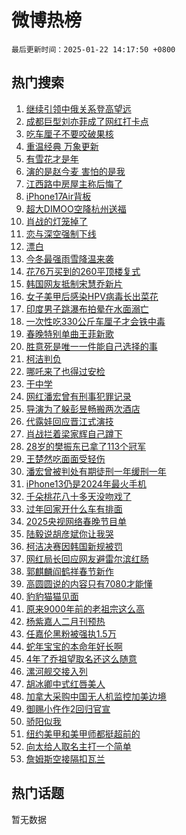# 微博热榜

`最后更新时间：2025-01-22 14:17:50 +0800`

## 热门搜索

1. [继续引领中俄关系登高望远](https://m.weibo.cn/search?containerid=100103type%3D1%26t%3D10%26q%3D%23%E7%BB%A7%E7%BB%AD%E5%BC%95%E9%A2%86%E4%B8%AD%E4%BF%84%E5%85%B3%E7%B3%BB%E7%99%BB%E9%AB%98%E6%9C%9B%E8%BF%9C%23&stream_entry_id=51&isnewpage=1&extparam=seat%3D1%26pos%3D0%26q%3D%2523%25E7%25BB%25A7%25E7%25BB%25AD%25E5%25BC%2595%25E9%25A2%2586%25E4%25B8%25AD%25E4%25BF%2584%25E5%2585%25B3%25E7%25B3%25BB%25E7%2599%25BB%25E9%25AB%2598%25E6%259C%259B%25E8%25BF%259C%2523%26stream_entry_id%3D51%26c_type%3D51%26filter_type%3Drealtimehot%26cate%3D10103%26dgr%3D0%26display_time%3D1737526669%26pre_seqid%3D173752666921101135786138)
1. [成都巨型刘亦菲成了网红打卡点](https://m.weibo.cn/search?containerid=100103type%3D1%26t%3D10%26q%3D%23%E6%88%90%E9%83%BD%E5%B7%A8%E5%9E%8B%E5%88%98%E4%BA%A6%E8%8F%B2%E6%88%90%E4%BA%86%E7%BD%91%E7%BA%A2%E6%89%93%E5%8D%A1%E7%82%B9%23&stream_entry_id=31&isnewpage=1&extparam=seat%3D1%26pos%3D0%26q%3D%2523%25E6%2588%2590%25E9%2583%25BD%25E5%25B7%25A8%25E5%259E%258B%25E5%2588%2598%25E4%25BA%25A6%25E8%258F%25B2%25E6%2588%2590%25E4%25BA%2586%25E7%25BD%2591%25E7%25BA%25A2%25E6%2589%2593%25E5%258D%25A1%25E7%2582%25B9%2523%26dgr%3D0%26c_type%3D31%26cate%3D5001%26realpos%3D1%26stream_entry_id%3D31%26lcate%3D5001%26filter_type%3Drealtimehot%26band_rank%3D1%26flag%3D2%26display_time%3D1737526669%26pre_seqid%3D173752666921101135786138)
1. [吃车厘子不要咬破果核](https://m.weibo.cn/search?containerid=100103type%3D1%26t%3D10%26q%3D%23%E5%90%83%E8%BD%A6%E5%8E%98%E5%AD%90%E4%B8%8D%E8%A6%81%E5%92%AC%E7%A0%B4%E6%9E%9C%E6%A0%B8%23&stream_entry_id=31&isnewpage=1&extparam=seat%3D1%26pos%3D1%26q%3D%2523%25E5%2590%2583%25E8%25BD%25A6%25E5%258E%2598%25E5%25AD%2590%25E4%25B8%258D%25E8%25A6%2581%25E5%2592%25AC%25E7%25A0%25B4%25E6%259E%259C%25E6%25A0%25B8%2523%26dgr%3D0%26c_type%3D31%26cate%3D5001%26realpos%3D2%26stream_entry_id%3D31%26lcate%3D5001%26filter_type%3Drealtimehot%26band_rank%3D2%26flag%3D2%26display_time%3D1737526669%26pre_seqid%3D173752666921101135786138)
1. [重温经典 万象更新](https://m.weibo.cn/search?containerid=100103type%3D1%26t%3D10%26q%3D%23%E9%87%8D%E6%B8%A9%E7%BB%8F%E5%85%B8+%E4%B8%87%E8%B1%A1%E6%9B%B4%E6%96%B0%23&stream_entry_id=31&isnewpage=1&extparam=seat%3D1%26pos%3D2%26q%3D%2523%25E9%2587%258D%25E6%25B8%25A9%25E7%25BB%258F%25E5%2585%25B8%2520%25E4%25B8%2587%25E8%25B1%25A1%25E6%259B%25B4%25E6%2596%25B0%2523%26dgr%3D0%26c_type%3D31%26cate%3D5001%26realpos%3D3%26stream_entry_id%3D31%26lcate%3D5001%26filter_type%3Drealtimehot%26band_rank%3D3%26flag%3D0%26display_time%3D1737526669%26pre_seqid%3D173752666921101135786138)
1. [有雪花才是年](https://m.weibo.cn/search?containerid=100103type%3D1%26t%3D10%26q%3D%23%E6%9C%89%E9%9B%AA%E8%8A%B1%E6%89%8D%E6%98%AF%E5%B9%B4%23&stream_entry_id=31&isnewpage=1&extparam=seat%3D1%26pos%3D3%26q%3D%2523%25E6%259C%2589%25E9%259B%25AA%25E8%258A%25B1%25E6%2589%258D%25E6%2598%25AF%25E5%25B9%25B4%2523%26is_ad_pos%3D1%26c_type%3D31%26adid%3D272341%26cate%3D5001%26stream_entry_id%3D31%26topic_ad%3D1%26lcate%3D5001%26filter_type%3Drealtimehot%26band_rank%3D4%26dgr%3D0%26display_time%3D1737526669%26pre_seqid%3D173752666921101135786138)
1. [演的是赵今麦 害怕的是我](https://m.weibo.cn/search?containerid=100103type%3D1%26t%3D10%26q%3D%E6%BC%94%E7%9A%84%E6%98%AF%E8%B5%B5%E4%BB%8A%E9%BA%A6+%E5%AE%B3%E6%80%95%E7%9A%84%E6%98%AF%E6%88%91&stream_entry_id=31&isnewpage=1&extparam=seat%3D1%26pos%3D4%26q%3D%25E6%25BC%2594%25E7%259A%2584%25E6%2598%25AF%25E8%25B5%25B5%25E4%25BB%258A%25E9%25BA%25A6%2520%25E5%25AE%25B3%25E6%2580%2595%25E7%259A%2584%25E6%2598%25AF%25E6%2588%2591%26dgr%3D0%26c_type%3D31%26cate%3D5001%26realpos%3D4%26stream_entry_id%3D31%26lcate%3D5001%26filter_type%3Drealtimehot%26band_rank%3D4%26flag%3D1%26display_time%3D1737526669%26pre_seqid%3D173752666921101135786138)
1. [江西路中房屋主称后悔了](https://m.weibo.cn/search?containerid=100103type%3D1%26t%3D10%26q%3D%23%E6%B1%9F%E8%A5%BF%E8%B7%AF%E4%B8%AD%E6%88%BF%E5%B1%8B%E4%B8%BB%E7%A7%B0%E5%90%8E%E6%82%94%E4%BA%86%23&stream_entry_id=31&isnewpage=1&extparam=seat%3D1%26pos%3D5%26q%3D%2523%25E6%25B1%259F%25E8%25A5%25BF%25E8%25B7%25AF%25E4%25B8%25AD%25E6%2588%25BF%25E5%25B1%258B%25E4%25B8%25BB%25E7%25A7%25B0%25E5%2590%258E%25E6%2582%2594%25E4%25BA%2586%2523%26dgr%3D0%26c_type%3D31%26cate%3D5001%26realpos%3D5%26stream_entry_id%3D31%26lcate%3D5001%26filter_type%3Drealtimehot%26band_rank%3D5%26flag%3D0%26display_time%3D1737526669%26pre_seqid%3D173752666921101135786138)
1. [iPhone17Air背板](https://m.weibo.cn/search?containerid=100103type%3D1%26t%3D10%26q%3D%23iPhone17Air%E8%83%8C%E6%9D%BF%23&stream_entry_id=31&isnewpage=1&extparam=seat%3D1%26pos%3D6%26q%3D%2523iPhone17Air%25E8%2583%258C%25E6%259D%25BF%2523%26dgr%3D0%26c_type%3D31%26cate%3D5001%26realpos%3D6%26stream_entry_id%3D31%26lcate%3D5001%26filter_type%3Drealtimehot%26band_rank%3D6%26flag%3D0%26display_time%3D1737526669%26pre_seqid%3D173752666921101135786138)
1. [超大DIMOO空降杭州送福](https://m.weibo.cn/search?containerid=100103type%3D1%26t%3D10%26q%3D%23%E8%B6%85%E5%A4%A7DIMOO%E7%A9%BA%E9%99%8D%E6%9D%AD%E5%B7%9E%E9%80%81%E7%A6%8F%23&stream_entry_id=31&isnewpage=1&extparam=seat%3D1%26pos%3D7%26q%3D%2523%25E8%25B6%2585%25E5%25A4%25A7DIMOO%25E7%25A9%25BA%25E9%2599%258D%25E6%259D%25AD%25E5%25B7%259E%25E9%2580%2581%25E7%25A6%258F%2523%26is_ad_pos%3D1%26c_type%3D31%26adid%3D273386%26cate%3D5001%26stream_entry_id%3D31%26topic_ad%3D1%26lcate%3D5001%26filter_type%3Drealtimehot%26band_rank%3D7%26dgr%3D0%26display_time%3D1737526669%26pre_seqid%3D173752666921101135786138)
1. [肖战的灯笼掉了](https://m.weibo.cn/search?containerid=100103type%3D1%26t%3D10%26q%3D%23%E8%82%96%E6%88%98%E7%9A%84%E7%81%AF%E7%AC%BC%E6%8E%89%E4%BA%86%23&stream_entry_id=31&isnewpage=1&extparam=seat%3D1%26pos%3D8%26q%3D%2523%25E8%2582%2596%25E6%2588%2598%25E7%259A%2584%25E7%2581%25AF%25E7%25AC%25BC%25E6%258E%2589%25E4%25BA%2586%2523%26dgr%3D0%26c_type%3D31%26cate%3D5001%26realpos%3D7%26stream_entry_id%3D31%26lcate%3D5001%26filter_type%3Drealtimehot%26band_rank%3D7%26flag%3D1%26display_time%3D1737526669%26pre_seqid%3D173752666921101135786138)
1. [恋与深空强制下线](https://m.weibo.cn/search?containerid=100103type%3D1%26t%3D10%26q%3D%23%E6%81%8B%E4%B8%8E%E6%B7%B1%E7%A9%BA%E5%BC%BA%E5%88%B6%E4%B8%8B%E7%BA%BF%23&stream_entry_id=31&isnewpage=1&extparam=seat%3D1%26pos%3D9%26q%3D%2523%25E6%2581%258B%25E4%25B8%258E%25E6%25B7%25B1%25E7%25A9%25BA%25E5%25BC%25BA%25E5%2588%25B6%25E4%25B8%258B%25E7%25BA%25BF%2523%26dgr%3D0%26c_type%3D31%26cate%3D5001%26realpos%3D8%26stream_entry_id%3D31%26lcate%3D5001%26filter_type%3Drealtimehot%26band_rank%3D8%26flag%3D0%26display_time%3D1737526669%26pre_seqid%3D173752666921101135786138)
1. [漂白](https://m.weibo.cn/search?containerid=100103type%3D1%26t%3D10%26q%3D%E6%BC%82%E7%99%BD&stream_entry_id=31&isnewpage=1&extparam=seat%3D1%26pos%3D10%26q%3D%25E6%25BC%2582%25E7%2599%25BD%26dgr%3D0%26c_type%3D31%26cate%3D5001%26realpos%3D9%26stream_entry_id%3D31%26lcate%3D5001%26filter_type%3Drealtimehot%26band_rank%3D9%26flag%3D1%26display_time%3D1737526669%26pre_seqid%3D173752666921101135786138)
1. [今冬最强雨雪降温来袭](https://m.weibo.cn/search?containerid=100103type%3D1%26t%3D10%26q%3D%23%E4%BB%8A%E5%86%AC%E6%9C%80%E5%BC%BA%E9%9B%A8%E9%9B%AA%E9%99%8D%E6%B8%A9%E6%9D%A5%E8%A2%AD%23&stream_entry_id=31&isnewpage=1&extparam=seat%3D1%26pos%3D11%26q%3D%2523%25E4%25BB%258A%25E5%2586%25AC%25E6%259C%2580%25E5%25BC%25BA%25E9%259B%25A8%25E9%259B%25AA%25E9%2599%258D%25E6%25B8%25A9%25E6%259D%25A5%25E8%25A2%25AD%2523%26dgr%3D0%26c_type%3D31%26cate%3D5001%26realpos%3D10%26stream_entry_id%3D31%26lcate%3D5001%26filter_type%3Drealtimehot%26band_rank%3D10%26flag%3D1%26display_time%3D1737526669%26pre_seqid%3D173752666921101135786138)
1. [花76万买到的260平顶楼复式](https://m.weibo.cn/search?containerid=100103type%3D1%26t%3D10%26q%3D%E8%8A%B176%E4%B8%87%E4%B9%B0%E5%88%B0%E7%9A%84260%E5%B9%B3%E9%A1%B6%E6%A5%BC%E5%A4%8D%E5%BC%8F&stream_entry_id=31&isnewpage=1&extparam=seat%3D1%26pos%3D12%26q%3D%25E8%258A%25B176%25E4%25B8%2587%25E4%25B9%25B0%25E5%2588%25B0%25E7%259A%2584260%25E5%25B9%25B3%25E9%25A1%25B6%25E6%25A5%25BC%25E5%25A4%258D%25E5%25BC%258F%26dgr%3D0%26c_type%3D31%26cate%3D5001%26realpos%3D11%26stream_entry_id%3D31%26lcate%3D5001%26filter_type%3Drealtimehot%26band_rank%3D11%26flag%3D0%26display_time%3D1737526669%26pre_seqid%3D173752666921101135786138)
1. [韩国网友抵制宋慧乔新片](https://m.weibo.cn/search?containerid=100103type%3D1%26t%3D10%26q%3D%23%E9%9F%A9%E5%9B%BD%E7%BD%91%E5%8F%8B%E6%8A%B5%E5%88%B6%E5%AE%8B%E6%85%A7%E4%B9%94%E6%96%B0%E7%89%87%23&stream_entry_id=31&isnewpage=1&extparam=seat%3D1%26pos%3D13%26q%3D%2523%25E9%259F%25A9%25E5%259B%25BD%25E7%25BD%2591%25E5%258F%258B%25E6%258A%25B5%25E5%2588%25B6%25E5%25AE%258B%25E6%2585%25A7%25E4%25B9%2594%25E6%2596%25B0%25E7%2589%2587%2523%26dgr%3D0%26c_type%3D31%26cate%3D5001%26realpos%3D12%26stream_entry_id%3D31%26lcate%3D5001%26filter_type%3Drealtimehot%26band_rank%3D12%26flag%3D2%26display_time%3D1737526669%26pre_seqid%3D173752666921101135786138)
1. [女子美甲后感染HPV病毒长出菜花](https://m.weibo.cn/search?containerid=100103type%3D1%26t%3D10%26q%3D%23%E5%A5%B3%E5%AD%90%E7%BE%8E%E7%94%B2%E5%90%8E%E6%84%9F%E6%9F%93HPV%E7%97%85%E6%AF%92%E9%95%BF%E5%87%BA%E8%8F%9C%E8%8A%B1%23&stream_entry_id=31&isnewpage=1&extparam=seat%3D1%26pos%3D14%26q%3D%2523%25E5%25A5%25B3%25E5%25AD%2590%25E7%25BE%258E%25E7%2594%25B2%25E5%2590%258E%25E6%2584%259F%25E6%259F%2593HPV%25E7%2597%2585%25E6%25AF%2592%25E9%2595%25BF%25E5%2587%25BA%25E8%258F%259C%25E8%258A%25B1%2523%26dgr%3D0%26c_type%3D31%26cate%3D5001%26realpos%3D13%26stream_entry_id%3D31%26lcate%3D5001%26filter_type%3Drealtimehot%26band_rank%3D13%26flag%3D2%26display_time%3D1737526669%26pre_seqid%3D173752666921101135786138)
1. [印度男子跳瀑布拍晕在水面溺亡](https://m.weibo.cn/search?containerid=100103type%3D1%26t%3D10%26q%3D%23%E5%8D%B0%E5%BA%A6%E7%94%B7%E5%AD%90%E8%B7%B3%E7%80%91%E5%B8%83%E6%8B%8D%E6%99%95%E5%9C%A8%E6%B0%B4%E9%9D%A2%E6%BA%BA%E4%BA%A1%23&stream_entry_id=31&isnewpage=1&extparam=seat%3D1%26pos%3D15%26q%3D%2523%25E5%258D%25B0%25E5%25BA%25A6%25E7%2594%25B7%25E5%25AD%2590%25E8%25B7%25B3%25E7%2580%2591%25E5%25B8%2583%25E6%258B%258D%25E6%2599%2595%25E5%259C%25A8%25E6%25B0%25B4%25E9%259D%25A2%25E6%25BA%25BA%25E4%25BA%25A1%2523%26dgr%3D0%26c_type%3D31%26cate%3D5001%26realpos%3D14%26stream_entry_id%3D31%26lcate%3D5001%26filter_type%3Drealtimehot%26band_rank%3D14%26flag%3D0%26display_time%3D1737526669%26pre_seqid%3D173752666921101135786138)
1. [一次性吃330公斤车厘子才会铁中毒](https://m.weibo.cn/search?containerid=100103type%3D1%26t%3D10%26q%3D%23%E4%B8%80%E6%AC%A1%E6%80%A7%E5%90%83330%E5%85%AC%E6%96%A4%E8%BD%A6%E5%8E%98%E5%AD%90%E6%89%8D%E4%BC%9A%E9%93%81%E4%B8%AD%E6%AF%92%23&stream_entry_id=31&isnewpage=1&extparam=seat%3D1%26pos%3D16%26q%3D%2523%25E4%25B8%2580%25E6%25AC%25A1%25E6%2580%25A7%25E5%2590%2583330%25E5%2585%25AC%25E6%2596%25A4%25E8%25BD%25A6%25E5%258E%2598%25E5%25AD%2590%25E6%2589%258D%25E4%25BC%259A%25E9%2593%2581%25E4%25B8%25AD%25E6%25AF%2592%2523%26dgr%3D0%26c_type%3D31%26cate%3D5001%26realpos%3D15%26stream_entry_id%3D31%26lcate%3D5001%26filter_type%3Drealtimehot%26band_rank%3D15%26flag%3D1%26display_time%3D1737526669%26pre_seqid%3D173752666921101135786138)
1. [春晚特别单曲王菲新歌](https://m.weibo.cn/search?containerid=100103type%3D1%26t%3D10%26q%3D%23%E6%98%A5%E6%99%9A%E7%89%B9%E5%88%AB%E5%8D%95%E6%9B%B2%E7%8E%8B%E8%8F%B2%E6%96%B0%E6%AD%8C%23&stream_entry_id=31&isnewpage=1&extparam=seat%3D1%26pos%3D17%26q%3D%2523%25E6%2598%25A5%25E6%2599%259A%25E7%2589%25B9%25E5%2588%25AB%25E5%258D%2595%25E6%259B%25B2%25E7%258E%258B%25E8%258F%25B2%25E6%2596%25B0%25E6%25AD%258C%2523%26dgr%3D0%26c_type%3D31%26cate%3D5001%26realpos%3D16%26stream_entry_id%3D31%26lcate%3D5001%26filter_type%3Drealtimehot%26band_rank%3D16%26flag%3D0%26display_time%3D1737526669%26pre_seqid%3D173752666921101135786138)
1. [胜意死是唯一一件能自己选择的事](https://m.weibo.cn/search?containerid=100103type%3D1%26t%3D10%26q%3D%E8%83%9C%E6%84%8F%E6%AD%BB%E6%98%AF%E5%94%AF%E4%B8%80%E4%B8%80%E4%BB%B6%E8%83%BD%E8%87%AA%E5%B7%B1%E9%80%89%E6%8B%A9%E7%9A%84%E4%BA%8B&stream_entry_id=31&isnewpage=1&extparam=seat%3D1%26pos%3D18%26q%3D%25E8%2583%259C%25E6%2584%258F%25E6%25AD%25BB%25E6%2598%25AF%25E5%2594%25AF%25E4%25B8%2580%25E4%25B8%2580%25E4%25BB%25B6%25E8%2583%25BD%25E8%2587%25AA%25E5%25B7%25B1%25E9%2580%2589%25E6%258B%25A9%25E7%259A%2584%25E4%25BA%258B%26dgr%3D0%26c_type%3D31%26cate%3D5001%26realpos%3D17%26stream_entry_id%3D31%26lcate%3D5001%26filter_type%3Drealtimehot%26band_rank%3D17%26flag%3D1%26display_time%3D1737526669%26pre_seqid%3D173752666921101135786138)
1. [柯洁判负](https://m.weibo.cn/search?containerid=100103type%3D1%26t%3D10%26q%3D%E6%9F%AF%E6%B4%81%E5%88%A4%E8%B4%9F&stream_entry_id=31&isnewpage=1&extparam=seat%3D1%26pos%3D19%26q%3D%25E6%259F%25AF%25E6%25B4%2581%25E5%2588%25A4%25E8%25B4%259F%26dgr%3D0%26c_type%3D31%26cate%3D5001%26realpos%3D18%26stream_entry_id%3D31%26lcate%3D5001%26filter_type%3Drealtimehot%26band_rank%3D18%26flag%3D0%26display_time%3D1737526669%26pre_seqid%3D173752666921101135786138)
1. [哪吒来了也得过安检](https://m.weibo.cn/search?containerid=100103type%3D1%26t%3D10%26q%3D%23%E5%93%AA%E5%90%92%E6%9D%A5%E4%BA%86%E4%B9%9F%E5%BE%97%E8%BF%87%E5%AE%89%E6%A3%80%23&stream_entry_id=31&isnewpage=1&extparam=seat%3D1%26pos%3D20%26q%3D%2523%25E5%2593%25AA%25E5%2590%2592%25E6%259D%25A5%25E4%25BA%2586%25E4%25B9%259F%25E5%25BE%2597%25E8%25BF%2587%25E5%25AE%2589%25E6%25A3%2580%2523%26dgr%3D0%26c_type%3D31%26cate%3D5001%26realpos%3D19%26stream_entry_id%3D31%26lcate%3D5001%26filter_type%3Drealtimehot%26band_rank%3D19%26flag%3D0%26display_time%3D1737526669%26pre_seqid%3D173752666921101135786138)
1. [干中学](https://m.weibo.cn/search?containerid=100103type%3D1%26t%3D10%26q%3D%E5%B9%B2%E4%B8%AD%E5%AD%A6&stream_entry_id=31&isnewpage=1&extparam=seat%3D1%26pos%3D21%26q%3D%25E5%25B9%25B2%25E4%25B8%25AD%25E5%25AD%25A6%26dgr%3D0%26c_type%3D31%26cate%3D5001%26realpos%3D20%26stream_entry_id%3D31%26lcate%3D5001%26filter_type%3Drealtimehot%26band_rank%3D20%26flag%3D1%26display_time%3D1737526669%26pre_seqid%3D173752666921101135786138)
1. [网红潘宏曾有刑事犯罪记录](https://m.weibo.cn/search?containerid=100103type%3D1%26t%3D10%26q%3D%23%E7%BD%91%E7%BA%A2%E6%BD%98%E5%AE%8F%E6%9B%BE%E6%9C%89%E5%88%91%E4%BA%8B%E7%8A%AF%E7%BD%AA%E8%AE%B0%E5%BD%95%23&stream_entry_id=31&isnewpage=1&extparam=seat%3D1%26pos%3D22%26q%3D%2523%25E7%25BD%2591%25E7%25BA%25A2%25E6%25BD%2598%25E5%25AE%258F%25E6%259B%25BE%25E6%259C%2589%25E5%2588%2591%25E4%25BA%258B%25E7%258A%25AF%25E7%25BD%25AA%25E8%25AE%25B0%25E5%25BD%2595%2523%26dgr%3D0%26c_type%3D31%26cate%3D5001%26realpos%3D21%26stream_entry_id%3D31%26lcate%3D5001%26filter_type%3Drealtimehot%26band_rank%3D21%26flag%3D2%26display_time%3D1737526669%26pre_seqid%3D173752666921101135786138)
1. [导演为了躲彭昱畅搬两次酒店](https://m.weibo.cn/search?containerid=100103type%3D1%26t%3D10%26q%3D%E5%AF%BC%E6%BC%94%E4%B8%BA%E4%BA%86%E8%BA%B2%E5%BD%AD%E6%98%B1%E7%95%85%E6%90%AC%E4%B8%A4%E6%AC%A1%E9%85%92%E5%BA%97&stream_entry_id=31&isnewpage=1&extparam=seat%3D1%26pos%3D23%26q%3D%25E5%25AF%25BC%25E6%25BC%2594%25E4%25B8%25BA%25E4%25BA%2586%25E8%25BA%25B2%25E5%25BD%25AD%25E6%2598%25B1%25E7%2595%2585%25E6%2590%25AC%25E4%25B8%25A4%25E6%25AC%25A1%25E9%2585%2592%25E5%25BA%2597%26dgr%3D0%26c_type%3D31%26cate%3D5001%26realpos%3D22%26stream_entry_id%3D31%26lcate%3D5001%26filter_type%3Drealtimehot%26band_rank%3D22%26flag%3D2%26display_time%3D1737526669%26pre_seqid%3D173752666921101135786138)
1. [代露娃回应晋江式演技](https://m.weibo.cn/search?containerid=100103type%3D1%26t%3D10%26q%3D%23%E4%BB%A3%E9%9C%B2%E5%A8%83%E5%9B%9E%E5%BA%94%E6%99%8B%E6%B1%9F%E5%BC%8F%E6%BC%94%E6%8A%80%23&stream_entry_id=31&isnewpage=1&extparam=seat%3D1%26pos%3D24%26q%3D%2523%25E4%25BB%25A3%25E9%259C%25B2%25E5%25A8%2583%25E5%259B%259E%25E5%25BA%2594%25E6%2599%258B%25E6%25B1%259F%25E5%25BC%258F%25E6%25BC%2594%25E6%258A%2580%2523%26dgr%3D0%26c_type%3D31%26cate%3D5001%26realpos%3D23%26stream_entry_id%3D31%26lcate%3D5001%26filter_type%3Drealtimehot%26band_rank%3D23%26flag%3D0%26display_time%3D1737526669%26pre_seqid%3D173752666921101135786138)
1. [肖战拦着梁家辉自己蹲下](https://m.weibo.cn/search?containerid=100103type%3D1%26t%3D10%26q%3D%23%E8%82%96%E6%88%98%E6%8B%A6%E7%9D%80%E6%A2%81%E5%AE%B6%E8%BE%89%E8%87%AA%E5%B7%B1%E8%B9%B2%E4%B8%8B%23&stream_entry_id=31&isnewpage=1&extparam=seat%3D1%26pos%3D25%26q%3D%2523%25E8%2582%2596%25E6%2588%2598%25E6%258B%25A6%25E7%259D%2580%25E6%25A2%2581%25E5%25AE%25B6%25E8%25BE%2589%25E8%2587%25AA%25E5%25B7%25B1%25E8%25B9%25B2%25E4%25B8%258B%2523%26dgr%3D0%26c_type%3D31%26cate%3D5001%26realpos%3D24%26stream_entry_id%3D31%26lcate%3D5001%26filter_type%3Drealtimehot%26band_rank%3D24%26flag%3D1%26display_time%3D1737526669%26pre_seqid%3D173752666921101135786138)
1. [28岁的樊振东已拿了113个冠军](https://m.weibo.cn/search?containerid=100103type%3D1%26t%3D10%26q%3D%2328%E5%B2%81%E7%9A%84%E6%A8%8A%E6%8C%AF%E4%B8%9C%E5%B7%B2%E6%8B%BF%E4%BA%86113%E4%B8%AA%E5%86%A0%E5%86%9B%23&stream_entry_id=31&isnewpage=1&extparam=seat%3D1%26pos%3D26%26q%3D%252328%25E5%25B2%2581%25E7%259A%2584%25E6%25A8%258A%25E6%258C%25AF%25E4%25B8%259C%25E5%25B7%25B2%25E6%258B%25BF%25E4%25BA%2586113%25E4%25B8%25AA%25E5%2586%25A0%25E5%2586%259B%2523%26dgr%3D0%26c_type%3D31%26cate%3D5001%26realpos%3D25%26stream_entry_id%3D31%26lcate%3D5001%26filter_type%3Drealtimehot%26band_rank%3D25%26flag%3D1%26display_time%3D1737526669%26pre_seqid%3D173752666921101135786138)
1. [王楚然吃面面受轻伤](https://m.weibo.cn/search?containerid=100103type%3D1%26t%3D10%26q%3D%E7%8E%8B%E6%A5%9A%E7%84%B6%E5%90%83%E9%9D%A2%E9%9D%A2%E5%8F%97%E8%BD%BB%E4%BC%A4&stream_entry_id=31&isnewpage=1&extparam=seat%3D1%26pos%3D27%26q%3D%25E7%258E%258B%25E6%25A5%259A%25E7%2584%25B6%25E5%2590%2583%25E9%259D%25A2%25E9%259D%25A2%25E5%258F%2597%25E8%25BD%25BB%25E4%25BC%25A4%26dgr%3D0%26c_type%3D31%26cate%3D5001%26realpos%3D26%26stream_entry_id%3D31%26lcate%3D5001%26filter_type%3Drealtimehot%26band_rank%3D26%26flag%3D0%26display_time%3D1737526669%26pre_seqid%3D173752666921101135786138)
1. [潘宏曾被判处有期徒刑一年缓刑一年](https://m.weibo.cn/search?containerid=100103type%3D1%26t%3D10%26q%3D%23%E6%BD%98%E5%AE%8F%E6%9B%BE%E8%A2%AB%E5%88%A4%E5%A4%84%E6%9C%89%E6%9C%9F%E5%BE%92%E5%88%91%E4%B8%80%E5%B9%B4%E7%BC%93%E5%88%91%E4%B8%80%E5%B9%B4%23&stream_entry_id=31&isnewpage=1&extparam=seat%3D1%26pos%3D28%26q%3D%2523%25E6%25BD%2598%25E5%25AE%258F%25E6%259B%25BE%25E8%25A2%25AB%25E5%2588%25A4%25E5%25A4%2584%25E6%259C%2589%25E6%259C%259F%25E5%25BE%2592%25E5%2588%2591%25E4%25B8%2580%25E5%25B9%25B4%25E7%25BC%2593%25E5%2588%2591%25E4%25B8%2580%25E5%25B9%25B4%2523%26dgr%3D0%26c_type%3D31%26cate%3D5001%26realpos%3D27%26stream_entry_id%3D31%26lcate%3D5001%26filter_type%3Drealtimehot%26band_rank%3D27%26flag%3D0%26display_time%3D1737526669%26pre_seqid%3D173752666921101135786138)
1. [iPhone13仍是2024年最火手机](https://m.weibo.cn/search?containerid=100103type%3D1%26t%3D10%26q%3D%23iPhone13%E4%BB%8D%E6%98%AF2024%E5%B9%B4%E6%9C%80%E7%81%AB%E6%89%8B%E6%9C%BA%23&stream_entry_id=31&isnewpage=1&extparam=seat%3D1%26pos%3D29%26q%3D%2523iPhone13%25E4%25BB%258D%25E6%2598%25AF2024%25E5%25B9%25B4%25E6%259C%2580%25E7%2581%25AB%25E6%2589%258B%25E6%259C%25BA%2523%26dgr%3D0%26c_type%3D31%26cate%3D5001%26realpos%3D28%26stream_entry_id%3D31%26lcate%3D5001%26filter_type%3Drealtimehot%26band_rank%3D28%26flag%3D1%26display_time%3D1737526669%26pre_seqid%3D173752666921101135786138)
1. [千朵桃花八十多天没吻戏了](https://m.weibo.cn/search?containerid=100103type%3D1%26t%3D10%26q%3D%E5%8D%83%E6%9C%B5%E6%A1%83%E8%8A%B1%E5%85%AB%E5%8D%81%E5%A4%9A%E5%A4%A9%E6%B2%A1%E5%90%BB%E6%88%8F%E4%BA%86&stream_entry_id=31&isnewpage=1&extparam=seat%3D1%26pos%3D30%26q%3D%25E5%258D%2583%25E6%259C%25B5%25E6%25A1%2583%25E8%258A%25B1%25E5%2585%25AB%25E5%258D%2581%25E5%25A4%259A%25E5%25A4%25A9%25E6%25B2%25A1%25E5%2590%25BB%25E6%2588%258F%25E4%25BA%2586%26dgr%3D0%26c_type%3D31%26cate%3D5001%26realpos%3D29%26stream_entry_id%3D31%26lcate%3D5001%26filter_type%3Drealtimehot%26band_rank%3D29%26flag%3D1%26display_time%3D1737526669%26pre_seqid%3D173752666921101135786138)
1. [过年回家开什么车有排面](https://m.weibo.cn/search?containerid=100103type%3D1%26t%3D10%26q%3D%23%E8%BF%87%E5%B9%B4%E5%9B%9E%E5%AE%B6%E5%BC%80%E4%BB%80%E4%B9%88%E8%BD%A6%E6%9C%89%E6%8E%92%E9%9D%A2%23&stream_entry_id=31&isnewpage=1&extparam=seat%3D1%26pos%3D31%26q%3D%2523%25E8%25BF%2587%25E5%25B9%25B4%25E5%259B%259E%25E5%25AE%25B6%25E5%25BC%2580%25E4%25BB%2580%25E4%25B9%2588%25E8%25BD%25A6%25E6%259C%2589%25E6%258E%2592%25E9%259D%25A2%2523%26dgr%3D0%26c_type%3D31%26adid%3D273502%26cate%3D5001%26realpos%3D30%26stream_entry_id%3D31%26lcate%3D5001%26filter_type%3Drealtimehot%26band_rank%3D30%26flag%3D1%26display_time%3D1737526669%26pre_seqid%3D173752666921101135786138)
1. [2025央视网络春晚节目单](https://m.weibo.cn/search?containerid=100103type%3D1%26t%3D10%26q%3D%232025%E5%A4%AE%E8%A7%86%E7%BD%91%E7%BB%9C%E6%98%A5%E6%99%9A%E8%8A%82%E7%9B%AE%E5%8D%95%23&stream_entry_id=31&isnewpage=1&extparam=seat%3D1%26pos%3D32%26q%3D%25232025%25E5%25A4%25AE%25E8%25A7%2586%25E7%25BD%2591%25E7%25BB%259C%25E6%2598%25A5%25E6%2599%259A%25E8%258A%2582%25E7%259B%25AE%25E5%258D%2595%2523%26dgr%3D0%26c_type%3D31%26cate%3D5001%26realpos%3D31%26stream_entry_id%3D31%26lcate%3D5001%26filter_type%3Drealtimehot%26band_rank%3D31%26flag%3D0%26display_time%3D1737526669%26pre_seqid%3D173752666921101135786138)
1. [陆毅说胡彦斌你让我哭](https://m.weibo.cn/search?containerid=100103type%3D1%26t%3D10%26q%3D%E9%99%86%E6%AF%85%E8%AF%B4%E8%83%A1%E5%BD%A6%E6%96%8C%E4%BD%A0%E8%AE%A9%E6%88%91%E5%93%AD&stream_entry_id=31&isnewpage=1&extparam=seat%3D1%26pos%3D33%26q%3D%25E9%2599%2586%25E6%25AF%2585%25E8%25AF%25B4%25E8%2583%25A1%25E5%25BD%25A6%25E6%2596%258C%25E4%25BD%25A0%25E8%25AE%25A9%25E6%2588%2591%25E5%2593%25AD%26dgr%3D0%26c_type%3D31%26cate%3D5001%26realpos%3D32%26stream_entry_id%3D31%26lcate%3D5001%26filter_type%3Drealtimehot%26band_rank%3D32%26flag%3D1%26display_time%3D1737526669%26pre_seqid%3D173752666921101135786138)
1. [柯洁决赛因韩国新规被罚](https://m.weibo.cn/search?containerid=100103type%3D1%26t%3D10%26q%3D%23%E6%9F%AF%E6%B4%81%E5%86%B3%E8%B5%9B%E5%9B%A0%E9%9F%A9%E5%9B%BD%E6%96%B0%E8%A7%84%E8%A2%AB%E7%BD%9A%23&stream_entry_id=31&isnewpage=1&extparam=seat%3D1%26pos%3D34%26q%3D%2523%25E6%259F%25AF%25E6%25B4%2581%25E5%2586%25B3%25E8%25B5%259B%25E5%259B%25A0%25E9%259F%25A9%25E5%259B%25BD%25E6%2596%25B0%25E8%25A7%2584%25E8%25A2%25AB%25E7%25BD%259A%2523%26dgr%3D0%26c_type%3D31%26cate%3D5001%26realpos%3D33%26stream_entry_id%3D31%26lcate%3D5001%26filter_type%3Drealtimehot%26band_rank%3D33%26flag%3D1%26display_time%3D1737526669%26pre_seqid%3D173752666921101135786138)
1. [网红局长回应网友避雷尔滨红肠](https://m.weibo.cn/search?containerid=100103type%3D1%26t%3D10%26q%3D%23%E7%BD%91%E7%BA%A2%E5%B1%80%E9%95%BF%E5%9B%9E%E5%BA%94%E7%BD%91%E5%8F%8B%E9%81%BF%E9%9B%B7%E5%B0%94%E6%BB%A8%E7%BA%A2%E8%82%A0%23&stream_entry_id=31&isnewpage=1&extparam=seat%3D1%26pos%3D35%26q%3D%2523%25E7%25BD%2591%25E7%25BA%25A2%25E5%25B1%2580%25E9%2595%25BF%25E5%259B%259E%25E5%25BA%2594%25E7%25BD%2591%25E5%258F%258B%25E9%2581%25BF%25E9%259B%25B7%25E5%25B0%2594%25E6%25BB%25A8%25E7%25BA%25A2%25E8%2582%25A0%2523%26dgr%3D0%26c_type%3D31%26cate%3D5001%26realpos%3D34%26stream_entry_id%3D31%26lcate%3D5001%26filter_type%3Drealtimehot%26band_rank%3D34%26flag%3D0%26display_time%3D1737526669%26pre_seqid%3D173752666921101135786138)
1. [郭麒麟阎鹤祥春节新作](https://m.weibo.cn/search?containerid=100103type%3D1%26t%3D10%26q%3D%23%E9%83%AD%E9%BA%92%E9%BA%9F%E9%98%8E%E9%B9%A4%E7%A5%A5%E6%98%A5%E8%8A%82%E6%96%B0%E4%BD%9C%23&stream_entry_id=31&isnewpage=1&extparam=seat%3D1%26pos%3D36%26q%3D%2523%25E9%2583%25AD%25E9%25BA%2592%25E9%25BA%259F%25E9%2598%258E%25E9%25B9%25A4%25E7%25A5%25A5%25E6%2598%25A5%25E8%258A%2582%25E6%2596%25B0%25E4%25BD%259C%2523%26dgr%3D0%26c_type%3D31%26adid%3D273618%26cate%3D5001%26realpos%3D35%26stream_entry_id%3D31%26lcate%3D5001%26filter_type%3Drealtimehot%26band_rank%3D35%26flag%3D1%26display_time%3D1737526669%26pre_seqid%3D173752666921101135786138)
1. [高圆圆说的内容只有7080才能懂](https://m.weibo.cn/search?containerid=100103type%3D1%26t%3D10%26q%3D%E9%AB%98%E5%9C%86%E5%9C%86%E8%AF%B4%E7%9A%84%E5%86%85%E5%AE%B9%E5%8F%AA%E6%9C%897080%E6%89%8D%E8%83%BD%E6%87%82&stream_entry_id=31&isnewpage=1&extparam=seat%3D1%26pos%3D37%26q%3D%25E9%25AB%2598%25E5%259C%2586%25E5%259C%2586%25E8%25AF%25B4%25E7%259A%2584%25E5%2586%2585%25E5%25AE%25B9%25E5%258F%25AA%25E6%259C%25897080%25E6%2589%258D%25E8%2583%25BD%25E6%2587%2582%26dgr%3D0%26c_type%3D31%26cate%3D5001%26realpos%3D36%26stream_entry_id%3D31%26lcate%3D5001%26filter_type%3Drealtimehot%26band_rank%3D36%26flag%3D1%26display_time%3D1737526669%26pre_seqid%3D173752666921101135786138)
1. [豹豹猫猫见面](https://m.weibo.cn/search?containerid=100103type%3D1%26t%3D10%26q%3D%23%E8%B1%B9%E8%B1%B9%E7%8C%AB%E7%8C%AB%E8%A7%81%E9%9D%A2%23&stream_entry_id=31&isnewpage=1&extparam=seat%3D1%26pos%3D38%26q%3D%2523%25E8%25B1%25B9%25E8%25B1%25B9%25E7%258C%25AB%25E7%258C%25AB%25E8%25A7%2581%25E9%259D%25A2%2523%26dgr%3D0%26c_type%3D31%26cate%3D5001%26realpos%3D37%26stream_entry_id%3D31%26lcate%3D5001%26filter_type%3Drealtimehot%26band_rank%3D37%26flag%3D0%26display_time%3D1737526669%26pre_seqid%3D173752666921101135786138)
1. [原来9000年前的老祖宗这么高](https://m.weibo.cn/search?containerid=100103type%3D1%26t%3D10%26q%3D%E5%8E%9F%E6%9D%A59000%E5%B9%B4%E5%89%8D%E7%9A%84%E8%80%81%E7%A5%96%E5%AE%97%E8%BF%99%E4%B9%88%E9%AB%98&stream_entry_id=31&isnewpage=1&extparam=seat%3D1%26pos%3D39%26q%3D%25E5%258E%259F%25E6%259D%25A59000%25E5%25B9%25B4%25E5%2589%258D%25E7%259A%2584%25E8%2580%2581%25E7%25A5%2596%25E5%25AE%2597%25E8%25BF%2599%25E4%25B9%2588%25E9%25AB%2598%26dgr%3D0%26c_type%3D31%26cate%3D5001%26realpos%3D38%26stream_entry_id%3D31%26lcate%3D5001%26filter_type%3Drealtimehot%26band_rank%3D38%26flag%3D1%26display_time%3D1737526669%26pre_seqid%3D173752666921101135786138)
1. [杨紫嘉人二月刊预热](https://m.weibo.cn/search?containerid=100103type%3D1%26t%3D10%26q%3D%23%E6%9D%A8%E7%B4%AB%E5%98%89%E4%BA%BA%E4%BA%8C%E6%9C%88%E5%88%8A%E9%A2%84%E7%83%AD%23&stream_entry_id=31&isnewpage=1&extparam=seat%3D1%26pos%3D40%26q%3D%2523%25E6%259D%25A8%25E7%25B4%25AB%25E5%2598%2589%25E4%25BA%25BA%25E4%25BA%258C%25E6%259C%2588%25E5%2588%258A%25E9%25A2%2584%25E7%2583%25AD%2523%26dgr%3D0%26c_type%3D31%26cate%3D5001%26realpos%3D39%26stream_entry_id%3D31%26lcate%3D5001%26filter_type%3Drealtimehot%26band_rank%3D39%26flag%3D1%26display_time%3D1737526669%26pre_seqid%3D173752666921101135786138)
1. [任嘉伦黑粉被强执1.5万](https://m.weibo.cn/search?containerid=100103type%3D1%26t%3D10%26q%3D%23%E4%BB%BB%E5%98%89%E4%BC%A6%E9%BB%91%E7%B2%89%E8%A2%AB%E5%BC%BA%E6%89%A71.5%E4%B8%87%23&stream_entry_id=31&isnewpage=1&extparam=seat%3D1%26pos%3D41%26q%3D%2523%25E4%25BB%25BB%25E5%2598%2589%25E4%25BC%25A6%25E9%25BB%2591%25E7%25B2%2589%25E8%25A2%25AB%25E5%25BC%25BA%25E6%2589%25A71.5%25E4%25B8%2587%2523%26dgr%3D0%26c_type%3D31%26cate%3D5001%26realpos%3D40%26stream_entry_id%3D31%26lcate%3D5001%26filter_type%3Drealtimehot%26band_rank%3D40%26flag%3D0%26display_time%3D1737526669%26pre_seqid%3D173752666921101135786138)
1. [蛇年宝宝的本命年好长啊](https://m.weibo.cn/search?containerid=100103type%3D1%26t%3D10%26q%3D%23%E8%9B%87%E5%B9%B4%E5%AE%9D%E5%AE%9D%E7%9A%84%E6%9C%AC%E5%91%BD%E5%B9%B4%E5%A5%BD%E9%95%BF%E5%95%8A%23&stream_entry_id=31&isnewpage=1&extparam=seat%3D1%26pos%3D42%26q%3D%2523%25E8%259B%2587%25E5%25B9%25B4%25E5%25AE%259D%25E5%25AE%259D%25E7%259A%2584%25E6%259C%25AC%25E5%2591%25BD%25E5%25B9%25B4%25E5%25A5%25BD%25E9%2595%25BF%25E5%2595%258A%2523%26dgr%3D0%26c_type%3D31%26cate%3D5001%26realpos%3D41%26stream_entry_id%3D31%26lcate%3D5001%26filter_type%3Drealtimehot%26band_rank%3D41%26flag%3D0%26display_time%3D1737526669%26pre_seqid%3D173752666921101135786138)
1. [4年了乔祖望取名还这么随意](https://m.weibo.cn/search?containerid=100103type%3D1%26t%3D10%26q%3D4%E5%B9%B4%E4%BA%86%E4%B9%94%E7%A5%96%E6%9C%9B%E5%8F%96%E5%90%8D%E8%BF%98%E8%BF%99%E4%B9%88%E9%9A%8F%E6%84%8F&stream_entry_id=31&isnewpage=1&extparam=seat%3D1%26pos%3D43%26q%3D4%25E5%25B9%25B4%25E4%25BA%2586%25E4%25B9%2594%25E7%25A5%2596%25E6%259C%259B%25E5%258F%2596%25E5%2590%258D%25E8%25BF%2598%25E8%25BF%2599%25E4%25B9%2588%25E9%259A%258F%25E6%2584%258F%26dgr%3D0%26c_type%3D31%26cate%3D5001%26realpos%3D42%26stream_entry_id%3D31%26lcate%3D5001%26filter_type%3Drealtimehot%26band_rank%3D42%26flag%3D1%26display_time%3D1737526669%26pre_seqid%3D173752666921101135786138)
1. [漯河舰交接入列](https://m.weibo.cn/search?containerid=100103type%3D1%26t%3D10%26q%3D%23%E6%BC%AF%E6%B2%B3%E8%88%B0%E4%BA%A4%E6%8E%A5%E5%85%A5%E5%88%97%23&stream_entry_id=31&isnewpage=1&extparam=seat%3D1%26pos%3D44%26q%3D%2523%25E6%25BC%25AF%25E6%25B2%25B3%25E8%2588%25B0%25E4%25BA%25A4%25E6%258E%25A5%25E5%2585%25A5%25E5%2588%2597%2523%26dgr%3D0%26c_type%3D31%26cate%3D5001%26realpos%3D43%26stream_entry_id%3D31%26lcate%3D5001%26filter_type%3Drealtimehot%26band_rank%3D43%26flag%3D0%26display_time%3D1737526669%26pre_seqid%3D173752666921101135786138)
1. [胡冰卿中式红唇美人](https://m.weibo.cn/search?containerid=100103type%3D1%26t%3D10%26q%3D%E8%83%A1%E5%86%B0%E5%8D%BF%E4%B8%AD%E5%BC%8F%E7%BA%A2%E5%94%87%E7%BE%8E%E4%BA%BA&stream_entry_id=31&isnewpage=1&extparam=seat%3D1%26pos%3D45%26q%3D%25E8%2583%25A1%25E5%2586%25B0%25E5%258D%25BF%25E4%25B8%25AD%25E5%25BC%258F%25E7%25BA%25A2%25E5%2594%2587%25E7%25BE%258E%25E4%25BA%25BA%26dgr%3D0%26c_type%3D31%26cate%3D5001%26realpos%3D44%26stream_entry_id%3D31%26lcate%3D5001%26filter_type%3Drealtimehot%26band_rank%3D44%26flag%3D1%26display_time%3D1737526669%26pre_seqid%3D173752666921101135786138)
1. [加拿大采购中国无人机监控加美边境](https://m.weibo.cn/search?containerid=100103type%3D1%26t%3D10%26q%3D%23%E5%8A%A0%E6%8B%BF%E5%A4%A7%E9%87%87%E8%B4%AD%E4%B8%AD%E5%9B%BD%E6%97%A0%E4%BA%BA%E6%9C%BA%E7%9B%91%E6%8E%A7%E5%8A%A0%E7%BE%8E%E8%BE%B9%E5%A2%83%23&stream_entry_id=31&isnewpage=1&extparam=seat%3D1%26pos%3D46%26q%3D%2523%25E5%258A%25A0%25E6%258B%25BF%25E5%25A4%25A7%25E9%2587%2587%25E8%25B4%25AD%25E4%25B8%25AD%25E5%259B%25BD%25E6%2597%25A0%25E4%25BA%25BA%25E6%259C%25BA%25E7%259B%2591%25E6%258E%25A7%25E5%258A%25A0%25E7%25BE%258E%25E8%25BE%25B9%25E5%25A2%2583%2523%26dgr%3D0%26c_type%3D31%26cate%3D5001%26realpos%3D45%26stream_entry_id%3D31%26lcate%3D5001%26filter_type%3Drealtimehot%26band_rank%3D45%26flag%3D0%26display_time%3D1737526669%26pre_seqid%3D173752666921101135786138)
1. [御赐小仵作2回归官宣](https://m.weibo.cn/search?containerid=100103type%3D1%26t%3D10%26q%3D%23%E5%BE%A1%E8%B5%90%E5%B0%8F%E4%BB%B5%E4%BD%9C2%E5%9B%9E%E5%BD%92%E5%AE%98%E5%AE%A3%23&stream_entry_id=31&isnewpage=1&extparam=seat%3D1%26pos%3D47%26q%3D%2523%25E5%25BE%25A1%25E8%25B5%2590%25E5%25B0%258F%25E4%25BB%25B5%25E4%25BD%259C2%25E5%259B%259E%25E5%25BD%2592%25E5%25AE%2598%25E5%25AE%25A3%2523%26dgr%3D0%26c_type%3D31%26cate%3D5001%26realpos%3D46%26stream_entry_id%3D31%26lcate%3D5001%26filter_type%3Drealtimehot%26band_rank%3D46%26flag%3D0%26display_time%3D1737526669%26pre_seqid%3D173752666921101135786138)
1. [骄阳似我](https://m.weibo.cn/search?containerid=100103type%3D1%26t%3D10%26q%3D%E9%AA%84%E9%98%B3%E4%BC%BC%E6%88%91&stream_entry_id=31&isnewpage=1&extparam=seat%3D1%26pos%3D48%26q%3D%25E9%25AA%2584%25E9%2598%25B3%25E4%25BC%25BC%25E6%2588%2591%26dgr%3D0%26c_type%3D31%26cate%3D5001%26realpos%3D47%26stream_entry_id%3D31%26lcate%3D5001%26filter_type%3Drealtimehot%26band_rank%3D47%26flag%3D1%26display_time%3D1737526669%26pre_seqid%3D173752666921101135786138)
1. [纽约美甲和美甲师都挺超前的](https://m.weibo.cn/search?containerid=100103type%3D1%26t%3D10%26q%3D%E7%BA%BD%E7%BA%A6%E7%BE%8E%E7%94%B2%E5%92%8C%E7%BE%8E%E7%94%B2%E5%B8%88%E9%83%BD%E6%8C%BA%E8%B6%85%E5%89%8D%E7%9A%84&stream_entry_id=31&isnewpage=1&extparam=seat%3D1%26pos%3D49%26q%3D%25E7%25BA%25BD%25E7%25BA%25A6%25E7%25BE%258E%25E7%2594%25B2%25E5%2592%258C%25E7%25BE%258E%25E7%2594%25B2%25E5%25B8%2588%25E9%2583%25BD%25E6%258C%25BA%25E8%25B6%2585%25E5%2589%258D%25E7%259A%2584%26dgr%3D0%26c_type%3D31%26cate%3D5001%26realpos%3D48%26stream_entry_id%3D31%26lcate%3D5001%26filter_type%3Drealtimehot%26band_rank%3D48%26flag%3D1%26display_time%3D1737526669%26pre_seqid%3D173752666921101135786138)
1. [向太给人取名主打一个简单](https://m.weibo.cn/search?containerid=100103type%3D1%26t%3D10%26q%3D%E5%90%91%E5%A4%AA%E7%BB%99%E4%BA%BA%E5%8F%96%E5%90%8D%E4%B8%BB%E6%89%93%E4%B8%80%E4%B8%AA%E7%AE%80%E5%8D%95&stream_entry_id=31&isnewpage=1&extparam=seat%3D1%26pos%3D50%26q%3D%25E5%2590%2591%25E5%25A4%25AA%25E7%25BB%2599%25E4%25BA%25BA%25E5%258F%2596%25E5%2590%258D%25E4%25B8%25BB%25E6%2589%2593%25E4%25B8%2580%25E4%25B8%25AA%25E7%25AE%2580%25E5%258D%2595%26dgr%3D0%26c_type%3D31%26cate%3D5001%26realpos%3D49%26stream_entry_id%3D31%26lcate%3D5001%26filter_type%3Drealtimehot%26band_rank%3D49%26flag%3D1%26display_time%3D1737526669%26pre_seqid%3D173752666921101135786138)
1. [詹姆斯空接隔扣瓦兰](https://m.weibo.cn/search?containerid=100103type%3D1%26t%3D10%26q%3D%23%E8%A9%B9%E5%A7%86%E6%96%AF%E7%A9%BA%E6%8E%A5%E9%9A%94%E6%89%A3%E7%93%A6%E5%85%B0%23&stream_entry_id=31&isnewpage=1&extparam=seat%3D1%26pos%3D51%26q%3D%2523%25E8%25A9%25B9%25E5%25A7%2586%25E6%2596%25AF%25E7%25A9%25BA%25E6%258E%25A5%25E9%259A%2594%25E6%2589%25A3%25E7%2593%25A6%25E5%2585%25B0%2523%26dgr%3D0%26c_type%3D31%26cate%3D5001%26realpos%3D50%26stream_entry_id%3D31%26lcate%3D5001%26filter_type%3Drealtimehot%26band_rank%3D50%26flag%3D1%26display_time%3D1737526669%26pre_seqid%3D173752666921101135786138)

## 热门话题

暂无数据
